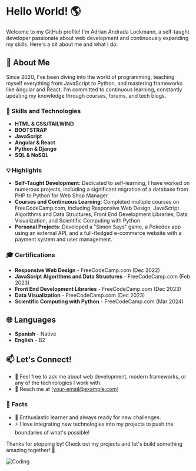# Hello World! 🌎

Welcome to my GitHub profile! I'm Adrian Andrada Lockmann, a self-taught developer passionate about web development and continuously expanding my skills. Here's a bit about me and what I do:

## 🚀 About Me
Since 2020, I've been diving into the world of programming, teaching myself everything from JavaScript to Python, and mastering frameworks like Angular and React. I'm committed to continuous learning, constantly updating my knowledge through courses, forums, and tech blogs.

### 🌟 Skills and Technologies
- **HTML & CSS/TAILWIND**
- **BOOTSTRAP**
- **JavaScript**
- **Angular & React**
- **Python & Django**
- **SQL & NoSQL**

### 💡 Highlights
- **Self-Taught Development**: Dedicated to self-learning, I have worked on numerous projects, including a significant migration of a database from PHP to Python for Web Shop Manager.
- **Courses and Continuous Learning**: Completed multiple courses on FreeCodeCamp.com, including Responsive Web Design, JavaScript Algorithms and Data Structures, Front End Development Libraries, Data Visualization, and Scientific Computing with Python.
- **Personal Projects**: Developed a "Simon Says" game, a Pokedex app using an external API, and a full-fledged e-commerce website with a payment system and user management.

### 🎓 Certifications
- **Responsive Web Design** - FreeCodeCamp.com (Dec 2022)
- **JavaScript Algorithms and Data Structures** - FreeCodeCamp.com (Feb 2023)
- **Front End Development Libraries** - FreeCodeCamp.com (Dec 2023)
- **Data Visualization** - FreeCodeCamp.com (Dec 2023)
- **Scientific Computing with Python** - FreeCodeCamp.com (Mar 2024)

## 🌐 Languages
- **Spanish** - Native
- **English** - B2

## 📫 Let's Connect!
- 💬 Feel free to ask me about web development, modern frameworks, or any of the technologies I work with.
- 📧 Reach me at [your-email@example.com]

### 🌱 Facts
- 🌟 Enthusiastic learner and always ready for new challenges.
- ⚡ I love integrating new technologies into my projects to push the boundaries of what's possible!

Thanks for stopping by! Check out my projects and let's build something amazing together! 🚀

![Coding](https://media.giphy.com/media/l0HlTy9x8FZo0XO1i/giphy.gif)

